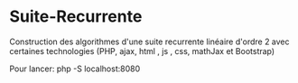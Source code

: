 # Suite-Recurrente
Construction des algorithmes d'une suite recurrente linéaire d'ordre 2 avec certaines technologies (PHP, ajax, html , js , css, mathJax et Bootstrap)


Pour lancer:
php -S localhost:8080

